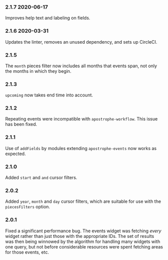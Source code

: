 ### 2.1.7 2020-06-17

Improves help text and labeling on fields.

### 2.1.6 2020-03-31

Updates the linter, removes an unused dependency, and sets up CircleCI.

### 2.1.5

The `month` pieces filter now includes all months that events span, not only the months in which they begin.

### 2.1.3

`upcoming` now takes end time into account.

### 2.1.2

Repeating events were incompatible with `apostrophe-workflow`. This issue has been fixed.

### 2.1.1

Use of `addFields` by modules extending `apostrophe-events` now works as expected.

### 2.1.0

Added `start` and `and` cursor filters.

### 2.0.2

Added `year`, `month` and `day` cursor filters, which are suitable for use with the `piecesFilters` option.

### 2.0.1

Fixed a significant performance bug. The events widget was fetching *every* widget rather than just those with the appropriate IDs. The set of results was then being winnowed by the algorithm for handling many widgets with one query, but not before considerable resources were spent fetching areas for those events, etc.
